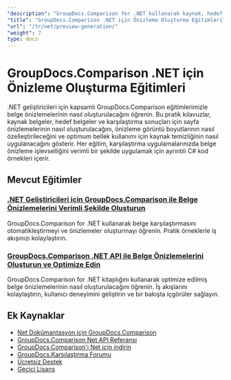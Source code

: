 ```yaml
---
"description": "GroupDocs.Comparison for .NET kullanarak kaynak, hedef ve sonuç belgeleri için sayfa önizlemeleri oluşturmaya yönelik adım adım eğitimler."
"title": "GroupDocs.Comparison .NET için Önizleme Oluşturma Eğitimleri"
"url": "/tr/net/preview-generation/"
"weight": 7
type: docs
---
```

# GroupDocs.Comparison .NET için Önizleme Oluşturma Eğitimleri

.NET geliştiricileri için kapsamlı GroupDocs.Comparison eğitimlerimizle belge önizlemelerinin nasıl oluşturulacağını öğrenin. Bu pratik kılavuzlar, kaynak belgeler, hedef belgeler ve karşılaştırma sonuçları için sayfa önizlemelerinin nasıl oluşturulacağını, önizleme görüntü boyutlarının nasıl özelleştirileceğini ve optimum bellek kullanımı için kaynak temizliğinin nasıl uygulanacağını gösterir. Her eğitim, karşılaştırma uygulamalarınızda belge önizleme işlevselliğini verimli bir şekilde uygulamak için ayrıntılı C# kod örnekleri içerir.

## Mevcut Eğitimler

### [.NET Geliştiricileri için GroupDocs.Comparison ile Belge Önizlemelerini Verimli Şekilde Oluşturun](./generate-document-previews-groupdocs-comparison-net/)
GroupDocs.Comparison for .NET kullanarak belge karşılaştırmasını otomatikleştirmeyi ve önizlemeler oluşturmayı öğrenin. Pratik örneklerle iş akışınızı kolaylaştırın.

### [GroupDocs.Comparison .NET API ile Belge Önizlemelerini Oluşturun ve Optimize Edin](./optimize-document-previews-groupdocs-comparison-dotnet/)
GroupDocs.Comparison for .NET kitaplığını kullanarak optimize edilmiş belge önizlemelerinin nasıl oluşturulacağını öğrenin. İş akışlarını kolaylaştırın, kullanıcı deneyimini geliştirin ve bir bakışta içgörüler sağlayın.

## Ek Kaynaklar

- [Net Dokümantasyon için GroupDocs.Comparison](https://docs.groupdocs.com/comparison/net/)
- [GroupDocs.Comparison Net API Referansı](https://reference.groupdocs.com/comparison/net/)
- [GroupDocs.Comparison'ı Net için indirin](https://releases.groupdocs.com/comparison/net/)
- [GroupDocs.Karşılaştırma Forumu](https://forum.groupdocs.com/c/comparison)
- [Ücretsiz Destek](https://forum.groupdocs.com/)
- [Geçici Lisans](https://purchase.groupdocs.com/temporary-license/)